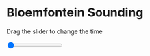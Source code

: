<h1>Bloemfontein Sounding</h1>
<p>Drag the slider to change the time</p>

<div class="slidecontainer">
<input oninput='setImage(this)' class="slider" type="range" min="0" max="4" value="0" step="1" />
<img id='img'/>
</div>

<script>
var img = document.getElementById('img');
var img_array = ['/assets/images/skwt/skd_blm_wrfout_d01_2020-04-29_12:00:00.png',
'/assets/images/skwt/skd_blm_wrfout_d01_2020-04-29_18:00:00.png',
'/assets/images/skwt/skd_blm_wrfout_d01_2020-04-30_00:00:00.png',
'/assets/images/skwt/skd_blm_wrfout_d01_2020-04-30_06:00:00.png',];
function setImage(obj)
{
        var value = obj.value;
        img.src = img_array[value];

}
</script>
